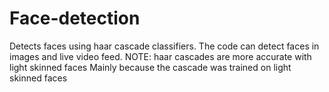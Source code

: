 # Face-detection
Detects faces using haar cascade classifiers.
The code can detect faces in images and live video feed.
NOTE: haar cascades are more accurate with light skinned faces
Mainly because the cascade was trained on light skinned faces
